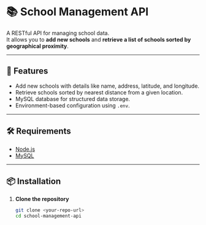 # 📚 School Management API

A RESTful API for managing school data.  
It allows you to **add new schools** and **retrieve a list of schools sorted by geographical proximity**.

---

## 🚀 Features
- Add new schools with details like name, address, latitude, and longitude.
- Retrieve schools sorted by nearest distance from a given location.
- MySQL database for structured data storage.
- Environment-based configuration using `.env`.

---

## 🛠️ Requirements
- [Node.js](https://nodejs.org/)
- [MySQL](https://www.mysql.com/)

---

## 📦 Installation

1. **Clone the repository**
   ```bash
   git clone <your-repo-url>
   cd school-management-api

